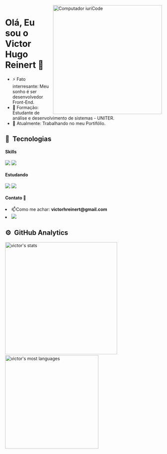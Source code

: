 <img src="https://cdn.discordapp.com/attachments/838258453109669899/939630616809468014/why-choose-front-end-developer-indylogix-solutions.png" min-width="400px" max-width="400px" width="350px" align="right" alt="Computador iuriCode">

# Olá, Eu sou o Victor Hugo Reinert 👋

- ⚡ Fato interresante: Meu sonho é ser desenvolvedor Front-End.
- 🌱 Formação: Estudante de análise e desenvolvimento de sistemas - UNITER. 
- 🚀 Atualmente: Trabalhando no meu Portifólio.

## :rocket:&nbsp; Tecnologias
#### Skills
<p align="left">
  <img src="https://img.shields.io/badge/HTML5-E34F26?style=for-the-badge&logo=html5&logoColor=white"/>
  <img src="https://img.shields.io/badge/CSS3-1572B6?style=for-the-badge&logo=css3&logoColor=white"/>
</p>

#### Estudando
<p align="left">
    <img src="https://img.shields.io/badge/Bootstrap-563D7C?style=for-the-badge&logo=bootstrap&logoColor=white"/>
    <img src="https://img.shields.io/badge/JavaScript-F7DF1E?style=for-the-badge&logo=javascript&logoColor=black"/>
</p> 

#### Contato 📱

<p align="left">
    <li>📫Como me achar: <strong>victorhreinert@gmail.com</strong></li>
    <li>  <a href="https://www.linkedin.com/in/victor-hugo-reinert-9124b5123/" target="_blank"><img src="https://img.shields.io/badge/-LinkedIn-%230077B5?style=for-the-badge&logo=linkedin&logoColor=white" target="_blank"></a> </li>
</p> 



## ⚙️ &nbsp;GitHub Analytics
<p align="left">
  <img width="360em" src="https://github-readme-stats.vercel.app/api?username=victorhreinert&show_icons=true&title_color=E93757&icon_color=E93757&text_color=FFFFFF&bg_color=1A1A1A" alt="victor's stats"/> &nbsp;
  <img width="300em" src="https://github-readme-stats.vercel.app/api/top-langs/?username=victorhreinert&layout=compact&title_color=E93757&icon_color=E93757&text_color=FFFFFF&bg_color=1A1A1A" alt="victor's most languages"/>
</p>

<!--
**victorhreinert/victorhreinert** is a ✨ _special_ ✨ repository because its `README.md` (this file) appears on your GitHub profile.

Here are some ideas to get you started:

- 🔭 I’m currently working on my portfolio ...
- 🌱 I’m currently learning HTML/CSS/Javascript/Bootstrap ...
- 👯 I’m looking to collaborate on small projec ...
- 🤔 I’m looking for help with start a career, and the path to become a front-end dev....
- 💬 Ask me about ...
- 📫 How to reach me: ...
- 😄 Pronouns: ...
- ⚡ Fun fact: ...
-->

